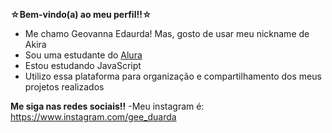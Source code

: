 **☆Bem-vindo(a) ao meu perfil!!☆**

- Me chamo Geovanna Edaurda! Mas, gosto de usar meu nickname de Akira
- Sou uma estudante do [Alura](https://www.alura.com.br)
- Estou estudando JavaScript
- Utilizo essa plataforma para organização e compartilhamento dos meus projetos realizados

**Me siga nas redes sociais!!**
-Meu instagram é: https://www.instagram.com/gee_duarda


